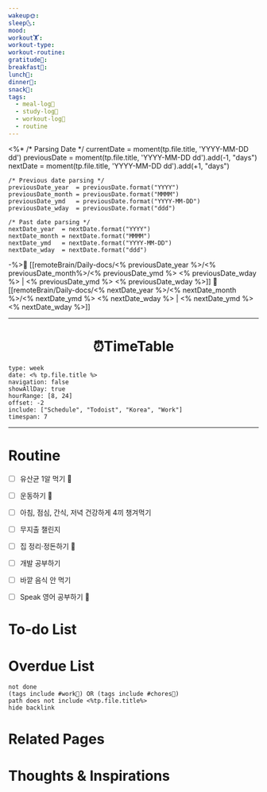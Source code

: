 ```yaml
---
wakeup🌞: 
sleep🌜: 
mood: 
workout🏋️: 
workout-type: 
workout-routine: 
gratitude🙏: 
breakfast🍳: 
lunch🍚: 
dinner🥗: 
snack🍬: 
tags:
  - meal-log📝
  - study-log📓
  - workout-log💪
  - routine
---
```


<%*
	/* Parsing Date */ 
	currentDate  = moment(tp.file.title, 'YYYY-MM-DD dd')
	previousDate = moment(tp.file.title, 'YYYY-MM-DD dd').add(-1, "days")
	nextDate     = moment(tp.file.title, 'YYYY-MM-DD dd').add(+1, "days")

	/* Previous date parsing */
	previousDate_year  = previousDate.format("YYYY")
	previousDate_month = previousDate.format("MMMM")
	previousDate_ymd   = previousDate.format("YYYY-MM-DD")
	previousDate_wday  = previousDate.format("ddd") 

	/* Past date parsing */ 
	nextDate_year  = nextDate.format("YYYY")
	nextDate_month = nextDate.format("MMMM") 
	nextDate_ymd   = nextDate.format("YYYY-MM-DD")
	nextDate_wday  = nextDate.format("ddd")
	
-%>🔺 [[remoteBrain/Daily-docs/<% previousDate_year %>/<% previousDate_month%>/<% previousDate_ymd %> <% previousDate_wday %> | <% previousDate_ymd %> <% previousDate_wday %>]]
🔻 [[remoteBrain/Daily-docs/<% nextDate_year %>/<% nextDate_month %>/<% nextDate_ymd %> <% nextDate_wday %> | <% nextDate_ymd %> <% nextDate_wday %>]]
___
<h1> <center>⏰TimeTable </center> </h1>

```gEvent
type: week
date: <% tp.file.title %>
navigation: false
showAllDay: true
hourRange: [8, 24]
offset: -2
include: ["Schedule", "Todoist", "Korea", "Work"]
timespan: 7
```

--- 


# Routine 

- [ ] 유산균 1알 먹기 🔼 
- [ ] 운동하기 🔼
- [ ] 아침, 점심, 간식, 저녁 건강하게 4끼 챙겨먹기
- [ ] 무지출 챌린지 
- [ ] 집 정리·정돈하기 🔼
- [ ] 개발 공부하기
- [ ] 바깥 음식 안 먹기 
- [ ] Speak 영어 공부하기 🔼 


# To-do List


# Overdue List

```tasks
not done
(tags include #work💼) OR (tags include #chores🧺) 
path does not include <%tp.file.title%>
hide backlink
```

# Related Pages



# Thoughts & Inspirations

